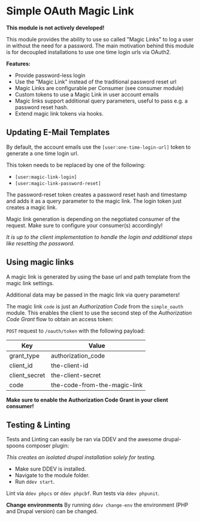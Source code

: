 # Simple OAuth Magic Link

**This module is not actively developed!**

This module provides the ability to use so called "Magic Links" to log a user in without the need for a password.
The main motivation behind this module is for decoupled installations to use one time login urls via OAuth2.

**Features:**

- Provide password-less login
- Use the "Magic Link" instead of the traditional password reset url
- Magic Links are configurable per Consumer (see consumer module)
- Custom tokens to use a Magic Link in user account emails
- Magic links support additional query parameters, useful to pass e.g. a password reset hash.
- Extend magic link tokens via hooks.


## Updating E-Mail Templates

By default, the account emails use the `[user:one-time-login-url]` token to generate a one time login url.

This token needs to be replaced by one of the following:

- `[user:magic-link-login]`
- `[user:magic-link-password-reset]`

The password-reset token creates a password reset hash and timestamp and adds it as a query parameter
to the magic link.
The login token just creates a magic link.

Magic link generation is depending on the negotiated consumer of the request.
Make sure to configure your consumer(s) accordingly!

*It is up to the client implementation to handle the login and additional steps like resetting the password.*


## Using magic links

A magic link is generated by using the base url and path template from the magic link settings.

Additional data may be passed in the magic link via query parameters!

The magic link `code` is just an *Authorization Code* from the `simple_oauth` module.
This enables the client to use the second step of the *Authorization Code Grant* flow to obtain an access token:

`POST` request to `/oauth/token` with the following payload:

|Key|Value|
|-|-|
|grant_type|authorization_code|
|client_id|the-client-id|
|client_secret|the-client-secret|
|code|the-code-from-the-magic-link|

**Make sure to enable the Authorization Code Grant in your client consumer!**


## Testing & Linting

Tests and Linting can easily be ran via DDEV and the awesome drupal-spoons composer plugin:

*This creates an isolated drupal installation solely for testing.*

- Make sure DDEV is installed.
- Navigate to the module folder.
- Run `ddev start`.

Lint via `ddev phpcs` or `ddev phpcbf`.
Run tests via `ddev phpunit`.

**Change environments**
By running `ddev change-env` the environment (PHP and Drupal version) can be changed.

